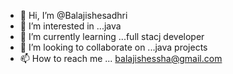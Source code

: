 - 👋 Hi, I’m @Balajishesadhri
- 👀 I’m interested in ...java
- 🌱 I’m currently learning ...full stacj developer
- 💞️ I’m looking to collaborate on ...java projects
- 📫 How to reach me ... balajishessha@gmail.com

<!---
Balajishesadhri/Balajishesadhri is a ✨ special ✨ repository because its `README.md` (this file) appears on your GitHub profile.
You can click the Preview link to take a look at your changes.
--->
